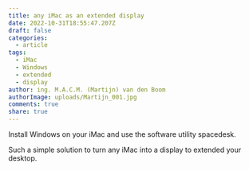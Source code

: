 ```yaml
---
title: any iMac as an extended display
date: 2022-10-31T18:55:47.207Z
draft: false
categories:
  - article
tags:
  - iMac
  - Windows
  - extended
  - display
author: ing. M.A.C.M. (Martijn) van den Boom
authorImage: uploads/Martijn_001.jpg
comments: true
share: true
---
```

Install Windows on your iMac and use the software utility spacedesk.

Such a simple solution to turn any iMac into a display to extended your desktop.